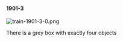 #### 1901-3
![train-1901-3-0.png](https://github.com/lil-lab/nlvr/raw/master/nlvr/train/images/36/train-1901-3-0.png "train-1901-3-0.png")

There is a grey box with exactly four objects